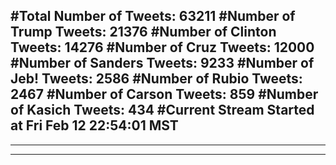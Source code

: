 #Total Number of Tweets: 63211 
#Number of Trump Tweets: 21376
#Number of Clinton Tweets: 14276
#Number of Cruz Tweets: 12000
#Number of Sanders Tweets: 9233
#Number of Jeb! Tweets: 2586
#Number of Rubio Tweets: 2467
#Number of Carson Tweets: 859
#Number of Kasich Tweets: 434
#Current Stream Started at Fri Feb 12 22:54:01 MST
---
---
---
